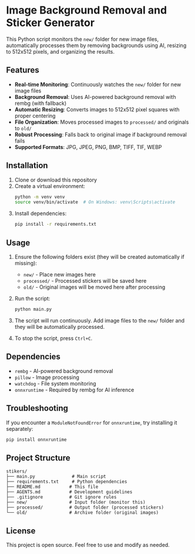 # Image Background Removal and Sticker Generator

This Python script monitors the `new/` folder for new image files, automatically processes them by removing backgrounds using AI, resizing to 512x512 pixels, and organizing the results.

## Features

- **Real-time Monitoring**: Continuously watches the `new/` folder for new image files
- **Background Removal**: Uses AI-powered background removal with rembg (with fallback)
- **Automatic Resizing**: Converts images to 512x512 pixel squares with proper centering
- **File Organization**: Moves processed images to `processed/` and originals to `old/`
- **Robust Processing**: Falls back to original image if background removal fails
- **Supported Formats**: JPG, JPEG, PNG, BMP, TIFF, TIF, WEBP

## Installation

1. Clone or download this repository
2. Create a virtual environment:
   ```bash
   python -m venv venv
   source venv/bin/activate  # On Windows: venv\Scripts\activate
   ```
3. Install dependencies:
   ```bash
   pip install -r requirements.txt
   ```

## Usage

1. Ensure the following folders exist (they will be created automatically if missing):
   - `new/` - Place new images here
   - `processed/` - Processed stickers will be saved here
   - `old/` - Original images will be moved here after processing

2. Run the script:
   ```bash
   python main.py
   ```

3. The script will run continuously. Add image files to the `new/` folder and they will be automatically processed.

4. To stop the script, press `Ctrl+C`.

## Dependencies

- `rembg` - AI-powered background removal
- `pillow` - Image processing
- `watchdog` - File system monitoring
- `onnxruntime` - Required by rembg for AI inference

## Troubleshooting

If you encounter a `ModuleNotFoundError` for `onnxruntime`, try installing it separately:
```bash
pip install onnxruntime
```

## Project Structure

```
stikers/
├── main.py              # Main script
├── requirements.txt     # Python dependencies
├── README.md           # This file
├── AGENTS.md           # Development guidelines
├── .gitignore          # Git ignore rules
├── new/                # Input folder (monitor this)
├── processed/          # Output folder (processed stickers)
└── old/                # Archive folder (original images)
```

## License

This project is open source. Feel free to use and modify as needed.